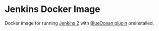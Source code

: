 # Jenkins Docker Image

Docker image for running [Jenkins 2][jenkins2] with
[BlueOcean plugin][blue-ocean] preinstalled.

[jenkins2]: https://jenkins.io/2.0
[blue-ocean]: https://jenkins.io/projects/blueocean
